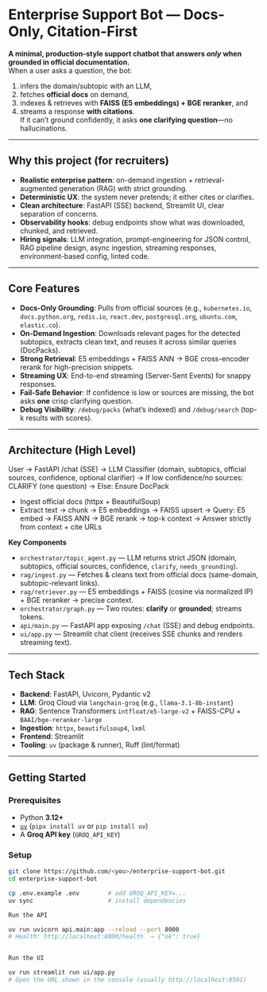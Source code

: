 # Enterprise Support Bot — Docs-Only, Citation-First

**A minimal, production-style support chatbot that answers _only_ when grounded in official documentation.**  
When a user asks a question, the bot:

1) infers the domain/subtopic with an LLM,  
2) fetches **official docs** on demand,  
3) indexes & retrieves with **FAISS (E5 embeddings) + BGE reranker**, and  
4) streams a response **with citations**.  
If it can’t ground confidently, it asks **one clarifying question**—no hallucinations.

---

## Why this project (for recruiters)

- **Realistic enterprise pattern**: on-demand ingestion + retrieval-augmented generation (RAG) with strict grounding.
- **Deterministic UX**: the system never pretends; it either cites or clarifies.
- **Clean architecture**: FastAPI (SSE) backend, Streamlit UI, clear separation of concerns.
- **Observability hooks**: debug endpoints show what was downloaded, chunked, and retrieved.
- **Hiring signals**: LLM integration, prompt-engineering for JSON control, RAG pipeline design, async ingestion, streaming responses, environment-based config, linted code.

---

## Core Features

- **Docs-Only Grounding**: Pulls from official sources (e.g., `kubernetes.io`, `docs.python.org`, `redis.io`, `react.dev`, `postgresql.org`, `ubuntu.com`, `elastic.co`).
- **On-Demand Ingestion**: Downloads relevant pages for the detected subtopics, extracts clean text, and reuses it across similar queries (DocPacks).
- **Strong Retrieval**: E5 embeddings + FAISS ANN → BGE cross-encoder rerank for high-precision snippets.
- **Streaming UX**: End-to-end streaming (Server-Sent Events) for snappy responses.
- **Fail-Safe Behavior**: If confidence is low or sources are missing, the bot asks **one** crisp clarifying question.
- **Debug Visibility**: `/debug/packs` (what’s indexed) and `/debug/search` (top-k results with scores).

---

## Architecture (High Level)

User → FastAPI /chat (SSE)
→ LLM Classifier (domain, subtopics, official sources, confidence, optional clarifier)
→ If low confidence/no sources: CLARIFY (one question)
→ Else: Ensure DocPack
- Ingest official docs (httpx + BeautifulSoup)
- Extract text → chunk → E5 embeddings → FAISS upsert
→ Query: E5 embed → FAISS ANN → BGE rerank → top-k context
→ Answer strictly from context + cite URLs




**Key Components**
- `orchestrator/topic_agent.py` — LLM returns strict JSON (domain, subtopics, official sources, confidence, `clarify`, `needs_grounding`).
- `rag/ingest.py` — Fetches & cleans text from official docs (same-domain, subtopic-relevant links).
- `rag/retriever.py` — E5 embeddings + FAISS (cosine via normalized IP) + BGE reranker → precise context.
- `orchestrator/graph.py` — Two routes: **clarify** or **grounded**; streams tokens.
- `api/main.py` — FastAPI app exposing `/chat` (SSE) and debug endpoints.
- `ui/app.py` — Streamlit chat client (receives SSE chunks and renders streaming text).

---

## Tech Stack

- **Backend**: FastAPI, Uvicorn, Pydantic v2
- **LLM**: Groq Cloud via `langchain-groq` (e.g., `llama-3.1-8b-instant`)
- **RAG**: Sentence Transformers `intfloat/e5-large-v2` + FAISS-CPU + `BAAI/bge-reranker-large`
- **Ingestion**: `httpx`, `beautifulsoup4`, `lxml`
- **Frontend**: Streamlit
- **Tooling**: `uv` (package & runner), Ruff (lint/format)

---

## Getting Started

### Prerequisites
- Python **3.12+**
- [`uv`](https://github.com/astral-sh/uv) (`pipx install uv` or `pip install uv`)
- A **Groq API key** (`GROQ_API_KEY`)

### Setup
```bash
git clone https://github.com/<you>/enterprise-support-bot.git
cd enterprise-support-bot

cp .env.example .env        # add GROQ_API_KEY=...
uv sync                     # install dependencies

Run the API

uv run uvicorn api.main:app --reload --port 8000
# Health: http://localhost:8000/health  → {"ok": true}


Run the UI

uv run streamlit run ui/app.py
# Open the URL shown in the console (usually http://localhost:8501)

